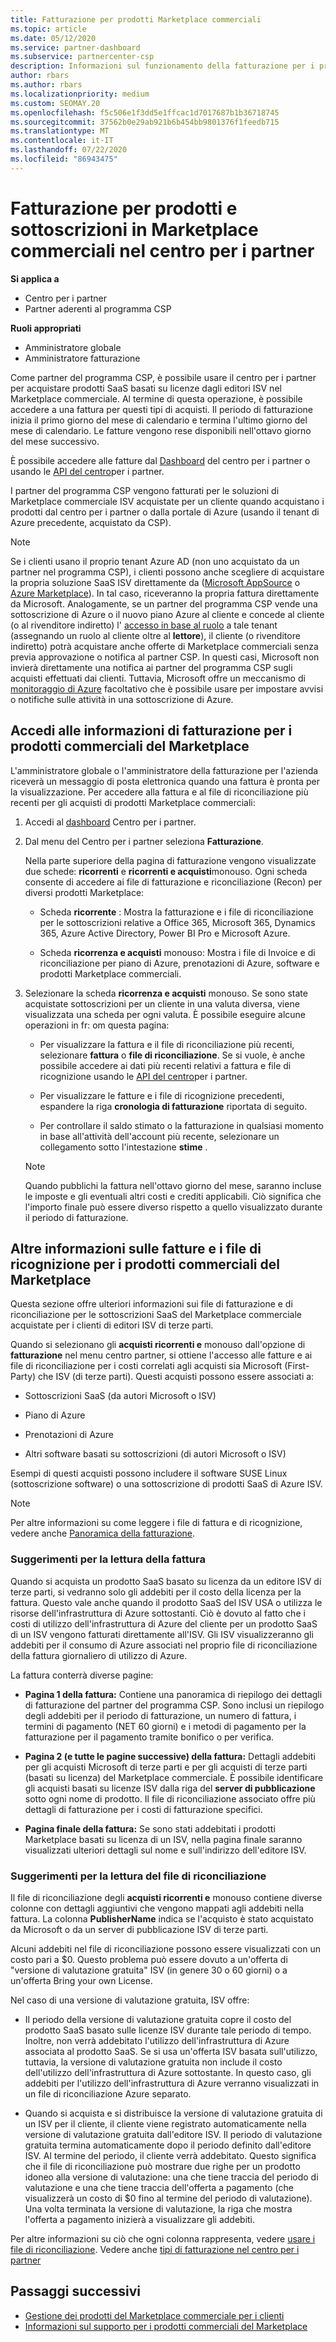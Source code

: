 ```yaml
---
title: Fatturazione per prodotti Marketplace commerciali
ms.topic: article
ms.date: 05/12/2020
ms.service: partner-dashboard
ms.subservice: partnercenter-csp
description: Informazioni sul funzionamento della fatturazione per i prodotti SaaS ISV o per le sottoscrizioni acquistate per i clienti dal Marketplace commerciale all'interno del centro per i partner.
author: rbars
ms.author: rbars
ms.localizationpriority: medium
ms.custom: SEOMAY.20
ms.openlocfilehash: f5c506e1f3dd5e1ffcac1d7017687b1b36718745
ms.sourcegitcommit: 37562b0e29ab921b6b454bb9801376f1feedb715
ms.translationtype: MT
ms.contentlocale: it-IT
ms.lasthandoff: 07/22/2020
ms.locfileid: "86943475"
---
```

# <a name="billing-for-commercial-marketplace-products-and-subscriptions-in-partner-center"></a>Fatturazione per prodotti e sottoscrizioni in Marketplace commerciali nel centro per i partner

**Si applica a**

- Centro per i partner
- Partner aderenti al programma CSP

**Ruoli appropriati**

- Amministratore globale
- Amministratore fatturazione

Come partner del programma CSP, è possibile usare il centro per i partner per acquistare prodotti SaaS basati su licenze dagli editori ISV nel Marketplace commerciale. Al termine di questa operazione, è possibile accedere a una fattura per questi tipi di acquisti. Il periodo di fatturazione inizia il primo giorno del mese di calendario e termina l'ultimo giorno del mese di calendario. Le fatture vengono rese disponibili nell'ottavo giorno del mese successivo.

È possibile accedere alle fatture dal [Dashboard](https://partner.microsoft.com/dashboard/) del centro per i partner o usando le [API del centro](https://docs.microsoft.com/partner-center/develop/)per i partner.

I partner del programma CSP vengono fatturati per le soluzioni di Marketplace commerciale ISV acquistate per un cliente quando acquistano i prodotti dal centro per i partner o dalla portale di Azure (usando il tenant di Azure precedente, acquistato da CSP).

>[!NOTE]
>Se i clienti usano il proprio tenant Azure AD (non uno acquistato da un partner nel programma CSP), i clienti possono anche scegliere di acquistare la propria soluzione SaaS ISV direttamente da ([Microsoft AppSource](https://appsource.microsoft.com/) o [Azure Marketplace](https://azuremarketplace.microsoft.com/)). In tal caso, riceveranno la propria fattura direttamente da Microsoft. Analogamente, se un partner del programma CSP vende una sottoscrizione di Azure o il nuovo piano Azure al cliente e concede al cliente (o al rivenditore indiretto) l' [accesso in base al ruolo](https://docs.microsoft.com/azure/role-based-access-control/built-in-roles) a tale tenant (assegnando un ruolo al cliente oltre al **lettore**), il cliente (o rivenditore indiretto) potrà acquistare anche offerte di Marketplace commerciali senza previa approvazione o notifica al partner CSP. In questi casi, Microsoft non invierà direttamente una notifica ai partner del programma CSP sugli acquisti effettuati dai clienti. Tuttavia, Microsoft offre un meccanismo di [monitoraggio di Azure](https://docs.microsoft.com/azure/azure-monitor/platform/alerts-activity-log) facoltativo che è possibile usare per impostare avvisi o notifiche sulle attività in una sottoscrizione di Azure.

## <a name="access-billing-information-for-commercial-marketplace-products"></a>Accedi alle informazioni di fatturazione per i prodotti commerciali del Marketplace

L'amministratore globale o l'amministratore della fatturazione per l'azienda riceverà un messaggio di posta elettronica quando una fattura è pronta per la visualizzazione. Per accedere alla fattura e al file di riconciliazione più recenti per gli acquisti di prodotti Marketplace commerciali:

1. Accedi al [dashboard](https://partner.microsoft.com/dashboard/) Centro per i partner.

2. Dal menu del Centro per i partner seleziona **Fatturazione**. 

    Nella parte superiore della pagina di fatturazione vengono visualizzate due schede: **ricorrenti** e **ricorrenti e acquisti**monouso. Ogni scheda consente di accedere ai file di fatturazione e riconciliazione (Recon) per diversi prodotti Marketplace:

    - Scheda **ricorrente** : Mostra la fatturazione e i file di riconciliazione per le sottoscrizioni relative a Office 365, Microsoft 365, Dynamics 365, Azure Active Directory, Power BI Pro e Microsoft Azure.

    - Scheda **ricorrenza e acquisti** monouso: Mostra i file di Invoice e di riconciliazione per piano di Azure, prenotazioni di Azure, software e prodotti Marketplace commerciali.
  
3. Selezionare la scheda **ricorrenza e acquisti** monouso. Se sono state acquistate sottoscrizioni per un cliente in una valuta diversa, viene visualizzata una scheda per ogni valuta. È possibile eseguire alcune operazioni in fr: om questa pagina:

    - Per visualizzare la fattura e il file di riconciliazione più recenti, selezionare **fattura** o **file di riconciliazione**. Se si vuole, è anche possibile accedere ai dati più recenti relativi a fattura e file di ricognizione usando le [API del centro](https://docs.microsoft.com/partner-center/develop/)per i partner.

    - Per visualizzare le fatture e i file di ricognizione precedenti, espandere la riga **cronologia di fatturazione** riportata di seguito.

    - Per controllare il saldo stimato o la fatturazione in qualsiasi momento in base all'attività dell'account più recente, selezionare un collegamento sotto l'intestazione **stime** .  

    >[!NOTE]
    > Quando pubblichi la fattura nell'ottavo giorno del mese, saranno incluse le imposte e gli eventuali altri costi e crediti applicabili. Ciò significa che l'importo finale può essere diverso rispetto a quello visualizzato durante il periodo di fatturazione.

## <a name="more-about-invoices-and-recon-files-for-commercial-marketplace-products"></a>Altre informazioni sulle fatture e i file di ricognizione per i prodotti commerciali del Marketplace

Questa sezione offre ulteriori informazioni sui file di fatturazione e di riconciliazione per le sottoscrizioni SaaS del Marketplace commerciale acquistate per i clienti di editori ISV di terze parti.

Quando si selezionano gli **acquisti ricorrenti e** monouso dall'opzione di **fatturazione** nel menu centro partner, si ottiene l'accesso alle fatture e ai file di riconciliazione per i costi correlati agli acquisti sia Microsoft (First-Party) che ISV (di terze parti). Questi acquisti possono essere associati a:

- Sottoscrizioni SaaS (da autori Microsoft o ISV)

- Piano di Azure

- Prenotazioni di Azure

- Altri software basati su sottoscrizioni (di autori Microsoft o ISV)

Esempi di questi acquisti possono includere il software SUSE Linux (sottoscrizione software) o una sottoscrizione di prodotti SaaS di Azure ISV.

>[!NOTE]
> Per altre informazioni su come leggere i file di fattura e di ricognizione, vedere anche [Panoramica della fatturazione](billing.md).

### <a name="tips-on-reading-your-invoice"></a>Suggerimenti per la lettura della fattura

Quando si acquista un prodotto SaaS basato su licenza da un editore ISV di terze parti, si vedranno solo gli addebiti per il costo della licenza per la fattura. Questo vale anche quando il prodotto SaaS del ISV USA o utilizza le risorse dell'infrastruttura di Azure sottostanti. Ciò è dovuto al fatto che i costi di utilizzo dell'infrastruttura di Azure del cliente per un prodotto SaaS di un ISV vengono fatturati direttamente all'ISV. Gli ISV visualizzeranno gli addebiti per il consumo di Azure associati nel proprio file di riconciliazione della fattura giornaliero di utilizzo di Azure.

La fattura conterrà diverse pagine:

- **Pagina 1 della fattura:** Contiene una panoramica di riepilogo dei dettagli di fatturazione del partner del programma CSP. Sono inclusi un riepilogo degli addebiti per il periodo di fatturazione, un numero di fattura, i termini di pagamento (NET 60 giorni) e i metodi di pagamento per la fatturazione per il pagamento tramite bonifico o per verifica.

- **Pagina 2 (e tutte le pagine successive) della fattura:** Dettagli addebiti per gli acquisti Microsoft di terze parti e per gli acquisti di terze parti (basati su licenza) del Marketplace commerciale. È possibile identificare gli acquisti basati su licenze ISV dalla riga del **server di pubblicazione** sotto ogni nome di prodotto. Il file di riconciliazione associato offre più dettagli di fatturazione per i costi di fatturazione specifici.

- **Pagina finale della fattura:** Se sono stati addebitati i prodotti Marketplace basati su licenza di un ISV, nella pagina finale saranno visualizzati ulteriori dettagli sul nome e sull'indirizzo dell'editore ISV.

### <a name="tips-on-reading-your-reconciliation-file"></a>Suggerimenti per la lettura del file di riconciliazione

Il file di riconciliazione degli **acquisti ricorrenti e** monouso contiene diverse colonne con dettagli aggiuntivi che vengono mappati agli addebiti nella fattura. La colonna **PublisherName** indica se l'acquisto è stato acquistato da Microsoft o da un server di pubblicazione ISV di terze parti.

Alcuni addebiti nel file di riconciliazione possono essere visualizzati con un costo pari a $0. Questo problema può essere dovuto a un'offerta di "versione di valutazione gratuita" ISV (in genere 30 o 60 giorni) o a un'offerta Bring your own License.

Nel caso di una versione di valutazione gratuita, ISV offre:

- Il periodo della versione di valutazione gratuita copre il costo del prodotto SaaS basato sulle licenze ISV durante tale periodo di tempo. Inoltre, non verrà addebitato l'utilizzo dell'infrastruttura di Azure associata al prodotto SaaS.  Se si usa un'offerta ISV basata sull'utilizzo, tuttavia, la versione di valutazione gratuita non include il costo dell'utilizzo dell'infrastruttura di Azure sottostante. In questo caso, gli addebiti per l'utilizzo dell'infrastruttura di Azure verranno visualizzati in un file di riconciliazione Azure separato.

- Quando si acquista e si distribuisce la versione di valutazione gratuita di un ISV per il cliente, il cliente viene registrato automaticamente nella versione di valutazione gratuita dall'editore ISV. Il periodo di valutazione gratuita termina automaticamente dopo il periodo definito dall'editore ISV. Al termine del periodo, il cliente verrà addebitato. Questo significa che il file di riconciliazione può mostrare due righe per un prodotto idoneo alla versione di valutazione: una che tiene traccia del periodo di valutazione e una che tiene traccia dell'offerta a pagamento (che visualizzerà un costo di $0 fino al termine del periodo di valutazione). Una volta terminata la versione di valutazione, la riga che mostra l'offerta a pagamento inizierà a visualizzare gli addebiti. 

Per altre informazioni su ciò che ogni colonna rappresenta, vedere [usare i file di riconciliazione](use-the-reconciliation-files.md). Vedere anche [tipi di fatturazione nel centro per i partner](billing-different-types.md)

## <a name="next-steps"></a>Passaggi successivi

- [Gestione dei prodotti del Marketplace commerciale per i clienti](csp-commercial-marketplace-manage.md)
- [Informazioni sul supporto per i prodotti commerciali del Marketplace](csp-commercial-marketplace-support.md)
